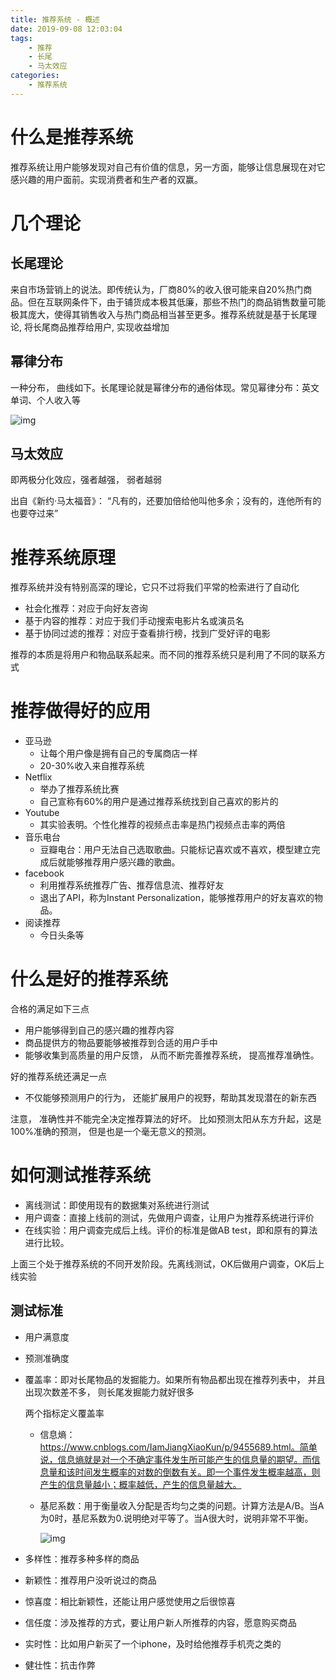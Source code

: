 ```yaml
---
title: 推荐系统 - 概述
date: 2019-09-08 12:03:04
tags:
    - 推荐
    - 长尾
    - 马太效应
categories:
    - 推荐系统
---
```

# 什么是推荐系统

推荐系统让用户能够发现对自己有价值的信息，另一方面，能够让信息展现在对它感兴趣的用户面前。实现消费者和生产者的双赢。

# 几个理论

## 长尾理论

来自市场营销上的说法。即传统认为，厂商80%的收入很可能来自20%热门商品。但在互联网条件下，由于铺货成本极其低廉，那些不热门的商品销售数量可能极其庞大，使得其销售收入与热门商品相当甚至更多。推荐系统就是基于长尾理论, 将长尾商品推荐给用户, 实现收益增加

## 幂律分布

一种分布， 曲线如下。长尾理论就是幂律分布的通俗体现。常见幂律分布：英文单词、个人收入等

![img](https://gss0.bdstatic.com/94o3dSag_xI4khGkpoWK1HF6hhy/baike/s%3D220/sign=8ab03b31e2fe9925cf0c6e5204a95ee4/cc11728b4710b9127865d50ac1fdfc0393452299.jpg)

## 马太效应

即两极分化效应，强者越强， 弱者越弱

出自《新约·马太福音》： “凡有的，还要加倍给他叫他多余；没有的，连他所有的也要夺过来”

# 推荐系统原理

推荐系统并没有特别高深的理论，它只不过将我们平常的检索进行了自动化

- 社会化推荐：对应于向好友咨询
- 基于内容的推荐：对应于我们手动搜索电影片名或演员名
- 基于协同过滤的推荐：对应于查看排行榜，找到广受好评的电影

推荐的本质是将用户和物品联系起来。而不同的推荐系统只是利用了不同的联系方式

# 推荐做得好的应用

- 亚马逊
  - 让每个用户像是拥有自己的专属商店一样
  - 20-30%收入来自推荐系统
- Netflix
  - 举办了推荐系统比赛
  - 自己宣称有60%的用户是通过推荐系统找到自己喜欢的影片的
- Youtube
  - 其实验表明。个性化推荐的视频点击率是热门视频点击率的两倍
- 音乐电台
  - 豆瓣电台：用户无法自己选取歌曲。只能标记喜欢或不喜欢，模型建立完成后就能够推荐用户感兴趣的歌曲。
- facebook
  - 利用推荐系统推荐广告、推荐信息流、推荐好友
  - 退出了API，称为Instant Personalization，能够推荐用户的好友喜欢的物品。
- 阅读推荐
  - 今日头条等

# 什么是好的推荐系统

合格的满足如下三点

- 用户能够得到自己的感兴趣的推荐内容
- 商品提供方的物品要能够被推荐到合适的用户手中
- 能够收集到高质量的用户反馈， 从而不断完善推荐系统， 提高推荐准确性。

好的推荐系统还满足一点

- 不仅能够预测用户的行为， 还能扩展用户的视野，帮助其发现潜在的新东西

注意， 准确性并不能完全决定推荐算法的好坏。 比如预测太阳从东方升起，这是100%准确的预测， 但是也是一个毫无意义的预测。

# 如何测试推荐系统

- 离线测试：即使用现有的数据集对系统进行测试
- 用户调查：直接上线前的测试，先做用户调查，让用户为推荐系统进行评价
- 在线实验：用户调查完成后上线。评价的标准是做AB test，即和原有的算法进行比较。

上面三个处于推荐系统的不同开发阶段。先离线测试，OK后做用户调查，OK后上线实验

## 测试标准

- 用户满意度

- 预测准确度

- 覆盖率：即对长尾物品的发掘能力。如果所有物品都出现在推荐列表中， 并且出现次数差不多， 则长尾发掘能力就好很多

  两个指标定义覆盖率

  - 信息熵：https://www.cnblogs.com/IamJiangXiaoKun/p/9455689.html。简单说，信息熵就是对一个不确定事件发生所可能产生的信息量的期望。而信息量和该时间发生概率的对数的倒数有关。即一个事件发生概率越高，则产生的信息量越小；概率越低，产生的信息量越大。

  - 基尼系数：用于衡量收入分配是否均匀之类的问题。计算方法是A/B。当A为0时，基尼系数为0.说明绝对平等了。当A很大时，说明非常不平衡。

    ![img](https://gss2.bdstatic.com/-fo3dSag_xI4khGkpoWK1HF6hhy/baike/c0%3Dbaike80%2C5%2C5%2C80%2C26/sign=2c95402b392ac65c73086e219a9bd974/b812c8fcc3cec3fdea113b3eda88d43f87942749.jpg)

- 多样性：推荐多种多样的商品

- 新颖性：推荐用户没听说过的商品

- 惊喜度：相比新颖性，还能让用户感觉使用之后很惊喜

- 信任度：涉及推荐的方式，要让用户新人所推荐的内容，愿意购买商品

- 实时性：比如用户新买了一个iphone，及时给他推荐手机壳之类的

- 健壮性：抗击作弊

